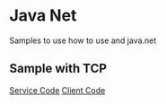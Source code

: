 # Java Net

Samples to use how to use and java.net

## Sample with TCP

[Service Code](src/org/todeschini/tcp/Server.java)
[Client Code](src/org/todeschini/tcp/Client.java)

